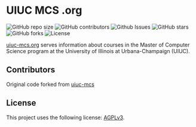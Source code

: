 # UIUC MCS .org

![GitHub repo size](https://img.shields.io/github/repo-size/uiuc-mcs/uiuc-mcs)
![GitHub contributors](https://img.shields.io/github/contributors/uiuc-mcs/uiuc-mcs)
![Github Issues](https://img.shields.io/github/issues/uiuc-mcs/uiuc-mcs)
![GitHub stars](https://img.shields.io/github/stars/uiuc-mcs/uiuc-mcs)
![GitHub forks](https://img.shields.io/github/forks/uiuc-mcs/uiuc-mcs)
![License](https://img.shields.io/github/license/uiuc-mcs/uiuc-mcs)

[uiuc-mcs.org](https://uiuc-mcs.org) serves information about courses in the Master of Computer Science program at the University of Illinois at Urbana-Champaign (UIUC).

## Contributors

Original code forked from [uiuc-mcs](https://github.com/uiuc-mcs/uiuc-mcs)

## License

This project uses the following license: [AGPLv3](https://www.gnu.org/licenses/agpl-3.0.html).

